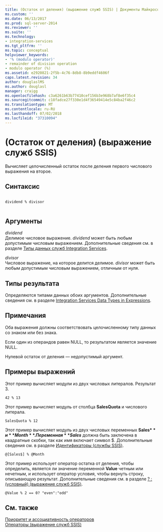 ```yaml
---
title: (Остаток от деления) (выражение служб SSIS) | Документы Майкрософт
ms.custom: ''
ms.date: 06/13/2017
ms.prod: sql-server-2014
ms.reviewer: ''
ms.suite: ''
ms.technology:
- integration-services
ms.tgt_pltfrm: ''
ms.topic: conceptual
helpviewer_keywords:
- '% (modulo operator)'
- remainder of division operation
- modulo operator (%)
ms.assetid: e2920821-2f5b-4c76-8db8-8b9eddf4606f
caps.latest.revision: 34
author: douglaslMS
ms.author: douglasl
manager: craigg
ms.openlocfilehash: c3a6261b63b77410cef156b3e968b7af8e6f35c4
ms.sourcegitcommit: c18fadce27f330e1d4f36549414e5c84ba2f46c2
ms.translationtype: MT
ms.contentlocale: ru-RU
ms.lasthandoff: 07/02/2018
ms.locfileid: "37310094"
---
```

# <a name="modulo-ssis-expression"></a>(Остаток от деления) (выражение служб SSIS)
  Вычисляет целочисленный остаток после деления первого числового выражения на второе.  
  
## <a name="syntax"></a>Синтаксис  
  
```  
  
dividend % divisor  
  
```  
  
## <a name="arguments"></a>Аргументы  
 *dividend*  
 Делимое числовое выражение. *dividend* может быть любым допустимым числовым выражением. Дополнительные сведения см. в разделе [Типы данных служб Integration Services](../data-flow/integration-services-data-types.md).  
  
 *divisor*  
 Числовое выражение, на которое делится делимое. *divisor* может быть любым допустимым числовым выражением, отличным от нуля.  
  
## <a name="result-types"></a>Типы результата  
 Определяются типами данных обоих аргументов. Дополнительные сведения см. в разделе [Integration Services Data Types in Expressions](integration-services-data-types-in-expressions.md).  
  
## <a name="remarks"></a>Примечания  
 Оба выражения должны соответствовать целочисленному типу данных со знаком или без знака.  
  
 Если один из операндов равен NULL, то результатом является значение NULL.  
  
 Нулевой остаток от деления — недопустимый аргумент.  
  
## <a name="expression-examples"></a>Примеры выражений  
 Этот пример вычисляет модули из двух числовых литералов. Результат 3.  
  
```  
42 % 13  
```  
  
 Этот пример вычисляет модуль от столбца **SalesQuota** и числового литерала.  
  
```  
SalesQuota % 12  
```  
  
 Этот пример вычисляет модуль из двух числовых переменных **Sales$** и **Month**. Переменная **Sales$** должна быть заключена в квадратные скобки, так как имя включает символ $. Дополнительные сведения см. в разделе [Идентификаторы (службы SSIS)](identifiers-ssis.md).  
  
```  
@[Sales$] % @Month  
```  
  
 Этот пример использует оператор остатка от деления, чтобы определить, является ли значение переменной **Value** четным или нечетным, и использует оператор условия, чтобы вернуть строку, описывающую результат. Дополнительные сведения см. в разделе [? : (условный) (выражение служб SSIS)](conditional-ssis-expression.md).  
  
```  
@Value % 2 == 0? "even":"odd"  
```  
  
## <a name="see-also"></a>См. также  
 [Приоритет и ассоциативность операторов](operator-precedence-and-associativity.md)   
 [Операторы &#40;выражение служб SSIS&#41;](operators-ssis-expression.md)  
  
  
